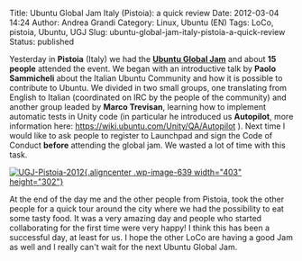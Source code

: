 Title: Ubuntu Global Jam Italy (Pistoia): a quick review
Date: 2012-03-04 14:24
Author: Andrea Grandi
Category: Linux, Ubuntu (EN)
Tags: LoCo, pistoia, Ubuntu, UGJ
Slug: ubuntu-global-jam-italy-pistoia-a-quick-review
Status: published

Yesterday in **Pistoia** (Italy) we had the **[Ubuntu Global
Jam](https://wiki.ubuntu.com/UbuntuGlobalJam)** and about **15 people**
attended the event. We began with an introductive talk by **Paolo
Sammicheli** about the Italian Ubuntu Community and how it is possible
to contribute to Ubuntu. We divided in two small groups, one translating
from English to Italian (coordinated on IRC by the people of the
community) and another group leaded by **Marco Trevisan**, learning how
to implement automatic tests in Unity code (in particular he introduced
us **Autopilot**, more information
here: <https://wiki.ubuntu.com/Unity/QA/Autopilot> ). Next time I would
like to ask people to register to Launchpad and sign the Code of Conduct
**before** attending the global jam. We wasted a lot of time with this
task.

[![](http://www.andreagrandi.it/wp-content/uploads/2012/03/UGJ-Pistoia-2012.jpg "UGJ-Pistoia-2012"){.aligncenter
.wp-image-639 width="403"
height="302"}](http://www.andreagrandi.it/wp-content/uploads/2012/03/UGJ-Pistoia-2012.jpg)

At the end of the day me and the other people from Pistoia, took the
other people for a quick tour around the city where we had the
possibility to eat some tasty food. It was a very amazing day and people
who started collaborating for the first time were very happy! I think
this has been a successful day, at least for us. I hope the other LoCo
are having a good Jam as well and I really can't wait for the next
Ubuntu Global Jam.
